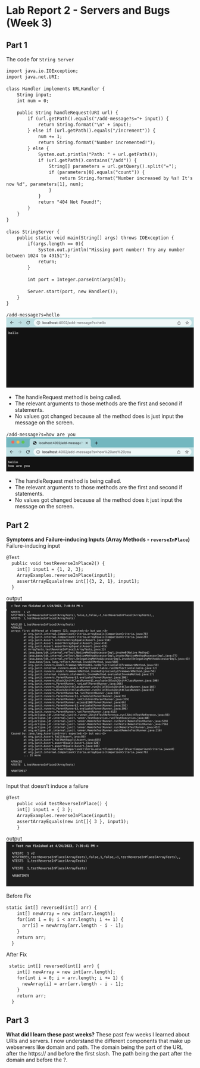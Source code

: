 # Lab Report 2 - Servers and Bugs (Week 3)

## Part 1
The code for `String Server`
```
import java.io.IOException;
import java.net.URI;

class Handler implements URLHandler {
    String input;
    int num = 0;

    public String handleRequest(URI url) {
        if (url.getPath().equals("/add-message?s="+ input)) {
            return String.format("\n" + input);
        } else if (url.getPath().equals("/increment")) {
            num += 1;
            return String.format("Number incremented!");
        } else {
            System.out.println("Path: " + url.getPath());
            if (url.getPath().contains("/add")) {
                String[] parameters = url.getQuery().split("=");
                if (parameters[0].equals("count")) {
                    return String.format("Number increased by %s! It's now %d", parameters[1], num);
                }
            }
            return "404 Not Found!";
        }
    }
}

class StringServer {
    public static void main(String[] args) throws IOException {
        if(args.length == 0){
            System.out.println("Missing port number! Try any number between 1024 to 49151");
            return;
        }

        int port = Integer.parseInt(args[0]);

        Server.start(port, new Handler());
    }
}
```

`/add-message?s=hello`
![add message hello](addMessage1.png)
* The handleRequest method is being called.
* The relevant arguments to those methods are the first and second if statements.
* No values got changed because all the method does is just input the message on the screen.

`/add-message?s=how are you`
![add message how are you](addMessage2.png)

* The handleRequest method is being called.
* The relevant arguments to those methods are the first and second if statements.
* No values got changed because all the method does it just input the message on the screen.

## Part 2
**Symptoms and Failure-inducing Inputs (Array Methods - `reverseInPlace`)**
Failure-inducing input
```
@Test
  public void testReverseInPlace2() {
    int[] input1 = {1, 2, 3};
    ArrayExamples.reverseInPlace(input1);
    assertArrayEquals(new int[]{3, 2, 1}, input1);
  }
```

output
![failure input](failure.png)

Input that doesn’t induce a failure
```
@Test 
	public void testReverseInPlace() {
    int[] input1 = { 3 };
    ArrayExamples.reverseInPlace(input1);
    assertArrayEquals(new int[]{ 3 }, input1);
	}
```

output
![not failure input](noFailure.png)


Before Fix
```
static int[] reversed(int[] arr) {
    int[] newArray = new int[arr.length];
    for(int i = 0; i < arr.length; i += 1) {
      arr[i] = newArray[arr.length - i - 1];
    }
    return arr;
  }
```

After Fix
```
 static int[] reversed(int[] arr) {
    int[] newArray = new int[arr.length];
    for(int i = 0; i < arr.length; i += 1) {
      newArray[i] = arr[arr.length - i - 1];
    }
    return arr;
  }
```

## Part 3
**What did I learn these past weeks?**
These past few weeks I learned about URls and servers. I now understand the different components that make up webservers like domain and path.
The domain being the part of the URL after the https:// and before the first slash. The path being the part after the domain and before the ?.

